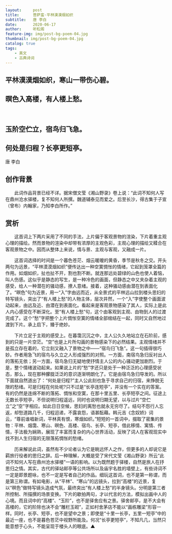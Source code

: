 ```yaml
---
layout:     post
title:      菩萨蛮·平林漠漠烟如织
subtitle:   唐 李白
date:       2020-06-17
author:     听松阁
feature-img: img/post-bg-poem-04.jpg
thumbnail: img/post-bg-poem-04.jpg
catalog: true
tags:
    - 美文
    - 古典诗词
---
```



## 平林漠漠烟如织，寒山一带伤心碧。
## 暝色入高楼，有人楼上愁。
&nbsp;
## 玉阶空伫立，宿鸟归飞急。
## 何处是归程？长亭更短亭。

唐 李白

## 创作背景

　　此词作品背景已经不详。据宋僧文莹《湘山野录》卷上说：“此词不知何人写在鼎州沧水驿楼，复不知何人所撰。魏道辅泰见而爱之。后至长沙，得古集于子宣（曾布）内翰家，乃知李白所作。”

 





## 赏析

　　这首词上下两片采用了不同的手法，上片偏于客观景物的渲染，下片着重主观心理的描绘。然而景物的渲染中却带有浓厚的主观色彩，主观心理的描绘又糅合在客观景物之中。因而从整体上来说，情与景、主观与客观，又融成一片。

　　这首词选择的时间是一个暮色苍茫、烟云暖暧的黄昏，季节是秋冬之交。开头两句为远景，“平林漠漠烟如织”便传达出一种空寞惆怅的情绪，它起到笼罩全篇的作用。如烟如织，扯也扯不开，割也割不断。就连那远处碧绿的山色也使人着恼，叫人伤感。这似乎是静态的写生，是一种冷色的画面，但静态之中又夹杂着主观的感受，给人一种潜在的骚动感，撩人意绪。接着，这种骚动感由潜在到表面化了。“暝色”句为近景，用一“入”字由远而近，从全景式的平林远山拉到楼头思妇的特写镜头，突出了“有人楼上愁”的人物主体，层次井然，一个“入”字使整个画面波动起来，由远及近、由潜在到表面化。看起来是客观景物感染了其人，实际上是此人内心感受在不断深化。至“有人楼上愁”句，这个由客观到主观、由物到人的过渡完成了。这个“愁”字把整个上片惆怅空寞的情绪全部绾结在一起，同时又自然地过渡到下片。承上启下，臻于绝妙。

　　下片立足于主观的感受上。在暮霭沉沉之中，主人公久久地站立在石阶前，感到的只是一片空茫。“空”也是上片所勾画的景物感染下的必然结果。主观情绪并不是孤立存在着的，它立刻又融入了景物之中——“宿鸟归飞急”。这一句插得很巧妙。作者用急飞的宿鸟与久立之人形成强烈的对照。一方面，南宿鸟急归反衬出人的落拓无依；另一方面，宿鸟急归无疑地使抒情主人公的内心骚动更加剧烈。于是，整个情绪波动起来。如果说上片的“愁”字还只是处于一种泛泛的心理感受状态，那么，现在那种朦胧泛泛的意识逐渐明朗化了。它是由宿鸟急归导发的。所以下面就自然道出了：“何处是归程?”主人公此刻也急于寻求自己的归宿，来挣脱无限的愁绪。可是归程在何处呢?只不过是“长亭连短亭”，并没有一个实在的答案。有的仍然是连绵不断的落拓、惆怅和空寞，在那十里五里、长亭短亭之间。征途上无数长亭短亭，不但说明归程遥远，同时也说明归期无望，以与过片“空伫立”之“空”字相应。如此日日空候，思妇的离愁也就永无穷尽了。结句不怨行人忘返，却愁道路几千，归程迢递，不露哀怨，语甚酝藉。韩元吉《念奴娇》词云，“尊前谁唱新词，平林真有恨，寒烟如织。”短短的一首词中，掇取了密集的景物：平林、烟霭、寒山、暝色、高楼、宿鸟、长亭、短亭，借此移情、寓情、传情，手法极为娴熟，展现了丰富而复杂的内心世界活动，反映了词人在客观现实中找不到人生归宿的无限落拓惆怅的愁绪。

　　历来解说此词，虽然有不少论者认为它是眺远怀人之作，但更多的人却说它是羁旅行役者的思归之辞。后一种理解，大概是受了宋代文莹《湘山野录》所云“此词不知何人写在鼎州沧水驿楼”一语的影响。以为既然题于驿楼，自然是旅人在抒思归之情。其实，古代的驿站邮亭等公共场所以及庙宇名胜的墙壁上，有些诗词不一定是即景题咏，也不一定是写者自己的作品。细玩这首词，也不是第一称谓，而是第三称谓。有如电影，从“平林”、“寒山”的远镜头，拉到“高楼”的近景，复以“暝色”做特写镜头造成气氛，最终突出“有人楼上愁”的半身镜头。分明是第三者所控制、所描撰的场景变换。下片的歇拍两句，才以代言的方法，模拟出画中人的心境。而且词中的“高楼”、“玉阶”，也不是驿舍应有之景。驿舍邮亭，是不大会有高楼的，它的阶除也决不会“雕栏玉砌”，正如村舍茅店不能以“画栋雕梁”形容一样。同时，长亭、短亭，也不是望中之景；即使是“十里一长亭，五里一短亭”中的最近一座，也不是暮色苍茫中视野所能及。何况“长亭更短亭”，不知凡几，当然只能意想于心头，不能呈现于楼头人的眼底。▲
  
